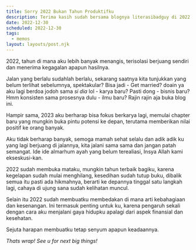 ```yaml
---
title: Sorry 2022 Bukan Tahun Produktifku
description: Terima kasih sudah bersama blognya literasibadguy di 2022.
date: 2022-12-30
scheduled: 2022-12-30
tags:
  - memos
layout: layouts/post.njk
---
```


2022, tahun di mana aku lebih banyak menangis, terisolasi berjuang sendiri dan menerima kegagalan apapun hasilnya.

Jalan yang berlalu sudahlah berlalu, sekarang saatnya kita tunjukkan yang belum terlihat sebelumnya, spektakular? Bisa jadi - Get married? doain ya aku lagi berdoa jodoh sama *si dia* lol - karya baru? Pasti dong - bisnis baru? Hmm konsisten sama prosesnya dulu - ilmu baru? Rajin rajin aja buka blog ini.
 
Hampir sama, 2023 aku berharap bisa fokus berkarya lagi, memulai chapter baru yang mungkin buka pintu potensi ke depan, terutama memberikan nilai positif ke orang banyak.

Aku tidak berharap banyak, semoga mamah sehat selalu dan adik adik ku yang lagi berjuang di jalannya, kita jalani sama sama dan jangan patah semangat. Ide ide almarhum ayah yang belum terealiasi, Insya Allah kami ekseskusi-kan.

2022 sudah membuka mataku, mungkin tahun terbaik bagiku, karena kegelapan sudah mulai menghilang, kesedihan sudah tutup buku, dibalik semua itu pasti ada hikmahnya, berarti ke depannya tinggal satu langkah lagi, cahaya di ujung sana sudah kelihatan muncul.

Selain itu 2022 sudah membuatku membedakan di mana arti kebahagiaan dan kesenangan. Ini termasuk penting untuk ku, karena pengaruh sekali dengan cara aku menjalani gaya hidupku apalagi dari aspek finansial dan kesehatan.

Sejuta harapan membuatku tetap senyum apapun keadaannya.

*Thats wrap! See u for next big things!*

